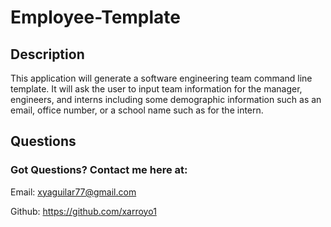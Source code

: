 # Employee-Template

## Description

This application will generate a software engineering team command line template. It will ask the user to input team information for the manager, engineers, and interns including some demographic information such as an email, office number, or a school name such as for the intern.


  ## Questions 
  ### Got Questions? Contact me here at:
  Email: xyaguilar77@gmail.com

  Github: https://github.com/xarroyo1
